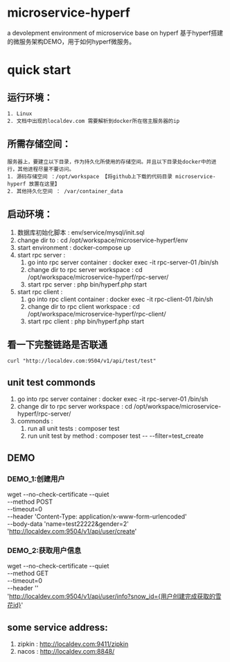 # microservice-hyperf
a devolepment environment of microservice base on hyperf
基于hyperf搭建的微服务架构DEMO，用于如何hyperf微服务。

# quick start
## 运行环境：
    1. Linux
    2. 文档中出现的localdev.com 需要解析到docker所在宿主服务器的ip


## 所需存储空间：
    服务器上，要建立以下目录，作为持久化所使用的存储空间。并且以下目录处docker中的进行，其他进程尽量不要访问。
    1. 源码存储空间 ：/opt/workspace 【将github上下载的代码目录 microservice-hyperf 放置在这里】
    2. 其他持久化空间 ： /var/container_data

## 启动环境：
 1. 数据库初始化脚本 : env/service/mysql/init.sql
 2. change dir to : cd /opt/workspace/microservice-hyperf/env
 3. start environment : docker-compose up
 4. start rpc server : 
    1. go into rpc server container : docker exec -it rpc-server-01 /bin/sh
    2. change dir to rpc server workspace : cd /opt/workspace/microservice-hyperf/rpc-server/
    3. start rpc server : php bin/hyperf.php start
 5. start rpc client : 
    1. go into rpc client container : docker exec -it rpc-client-01 /bin/sh
    2. change dir to rpc client workspace : cd /opt/workspace/microservice-hyperf/rpc-client/
    3. start rpc client : php bin/hyperf.php start
 
## 看一下完整链路是否联通
    curl "http://localdev.com:9504/v1/api/test/test"
## unit test commonds
 1. go into rpc server container : docker exec -it rpc-server-01 /bin/sh
 2. change dir to rpc server workspace : cd /opt/workspace/microservice-hyperf/rpc-server/
 3. commonds : 
    1. run all unit tests : composer test 
    2. run unit test by method : composer test -- --filter=test_create
    
## DEMO
### DEMO_1:创建用户
wget --no-check-certificate --quiet \
--method POST \
--timeout=0 \
--header 'Content-Type: application/x-www-form-urlencoded' \
--body-data 'name=test22222&gender=2' \
'http://localdev.com:9504/v1/api/user/create'
### DEMO_2:获取用户信息
wget --no-check-certificate --quiet \
--method GET \
--timeout=0 \
--header '' \
'http://localdev.com:9504/v1/api/user/info?snow_id={用户创建完成获取的雪花id}'
## some service address:
 1. zipkin : http://localdev.com:9411/zipkin
 2. nacos : http://localdev.com:8848/

    
    
    

